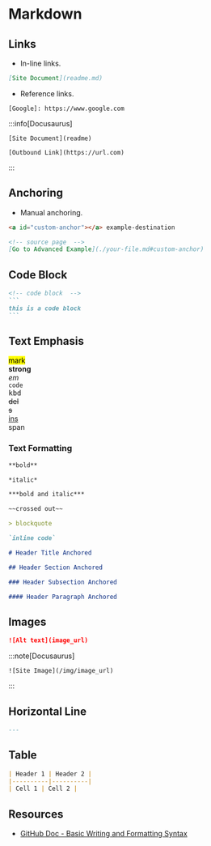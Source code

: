 # Markdown

## Links

- In-line links.

```markdown
[Site Document](readme.md)
```

- Reference links.

```
[Google]: https://www.google.com
```

:::info[Docusaurus]
```
[Site Document](readme)
```
```
[Outbound Link](https://url.com)
```
:::

## Anchoring

- Manual anchoring.

```markdown
<a id="custom-anchor"></a> example-destination

<!-- source page  -->
[Go to Advanced Example](./your-file.md#custom-anchor)
```

## Code Block

````markdown
<!-- code block  -->
```
this is a code block
```
````
## Text Emphasis

<mark>mark</mark>  
<strong>strong</strong>  
<em>em</em>  
<code>code</code>  
<kbd>kbd</kbd>  
<del>del</del>  
<s>s</s>  
<ins>ins</ins>  
<span>span</span>

### Text Formatting

```markdown
**bold**

*italic*

***bold and italic***

~~crossed out~~

> blockquote

`inline code`

# Header Title Anchored

## Header Section Anchored

### Header Subsection Anchored

#### Header Paragraph Anchored
```

## Images

```markdown
![Alt text](image_url)
```
:::note[Docusaurus]
```
![Site Image](/img/image_url)
```
:::

## Horizontal Line

```markdown
---
```

## Table

```markdown
| Header 1 | Header 2 |
|----------|----------|
| Cell 1 | Cell 2 |
```

## Resources

* [GitHub Doc - Basic Writing and Formatting Syntax](https://docs.github.com/en/get-started/writing-on-github/getting-started-with-writing-and-formatting-on-github/basic-writing-and-formatting-syntax)

